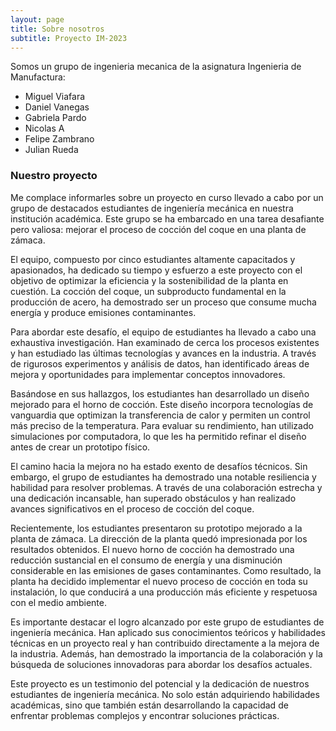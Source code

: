 ```yaml
---
layout: page
title: Sobre nosotros
subtitle: Proyecto IM-2023
---
```


Somos un grupo de ingenieria mecanica de la asignatura Ingenieria de Manufactura:

- Miguel Viafara
- Daniel Vanegas
- Gabriela Pardo
- Nicolas A
- Felipe Zambrano
- Julian Rueda

### Nuestro proyecto


Me complace informarles sobre un proyecto en curso llevado a cabo por un grupo de destacados estudiantes de ingeniería mecánica en nuestra institución académica. Este grupo se ha embarcado en una tarea desafiante pero valiosa: mejorar el proceso de cocción del coque en una planta de zámaca.

El equipo, compuesto por cinco estudiantes altamente capacitados y apasionados, ha dedicado su tiempo y esfuerzo a este proyecto con el objetivo de optimizar la eficiencia y la sostenibilidad de la planta en cuestión. La cocción del coque, un subproducto fundamental en la producción de acero, ha demostrado ser un proceso que consume mucha energía y produce emisiones contaminantes.

Para abordar este desafío, el equipo de estudiantes ha llevado a cabo una exhaustiva investigación. Han examinado de cerca los procesos existentes y han estudiado las últimas tecnologías y avances en la industria. A través de rigurosos experimentos y análisis de datos, han identificado áreas de mejora y oportunidades para implementar conceptos innovadores.

Basándose en sus hallazgos, los estudiantes han desarrollado un diseño mejorado para el horno de cocción. Este diseño incorpora tecnologías de vanguardia que optimizan la transferencia de calor y permiten un control más preciso de la temperatura. Para evaluar su rendimiento, han utilizado simulaciones por computadora, lo que les ha permitido refinar el diseño antes de crear un prototipo físico.

El camino hacia la mejora no ha estado exento de desafíos técnicos. Sin embargo, el grupo de estudiantes ha demostrado una notable resiliencia y habilidad para resolver problemas. A través de una colaboración estrecha y una dedicación incansable, han superado obstáculos y han realizado avances significativos en el proceso de cocción del coque.

Recientemente, los estudiantes presentaron su prototipo mejorado a la planta de zámaca. La dirección de la planta quedó impresionada por los resultados obtenidos. El nuevo horno de cocción ha demostrado una reducción sustancial en el consumo de energía y una disminución considerable en las emisiones de gases contaminantes. Como resultado, la planta ha decidido implementar el nuevo proceso de cocción en toda su instalación, lo que conducirá a una producción más eficiente y respetuosa con el medio ambiente.

Es importante destacar el logro alcanzado por este grupo de estudiantes de ingeniería mecánica. Han aplicado sus conocimientos teóricos y habilidades técnicas en un proyecto real y han contribuido directamente a la mejora de la industria. Además, han demostrado la importancia de la colaboración y la búsqueda de soluciones innovadoras para abordar los desafíos actuales.

Este proyecto es un testimonio del potencial y la dedicación de nuestros estudiantes de ingeniería mecánica. No solo están adquiriendo habilidades académicas, sino que también están desarrollando la capacidad de enfrentar problemas complejos y encontrar soluciones prácticas.
